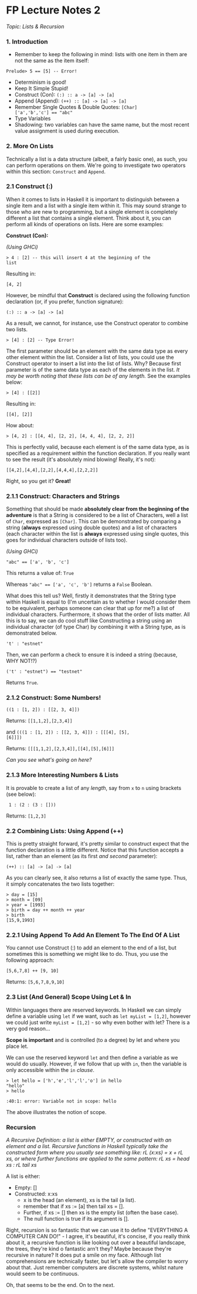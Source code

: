 # FP Lecture Notes 2

*Topic: Lists & Recursion*

### 1. Introduction

* Remember to keep the following in mind: lists with one item in them are not the same as the item itself:

<pre><code>Prelude> 5 == [5] -- Error!</code></pre>

* Determinism is good!
* Keep It Simple Stupid!
* Construct (Con): <code>(:) :: a -> [a] -> [a]</code>
* Append (Append): <code>(++) :: [a] -> [a] -> [a]</code>
* Remember Single Quotes & Double Quotes: <code>[Char] ['a','b','c'] == "abc"</code>
* Type Variables 
* Shadowing: two variables can have the same name, but the most recent value assignment is used during execution.

### 2. More On Lists

Technically a list is a data structure (albeit, a fairly basic one), as such, you can perform operations on them. We're going to investigate two operators within this section: ```Construct``` and ```Append```.

### 2.1 Construct (:)

When it comes to lists in Haskell it is important to distinguish between a single item and a list with a single item within it. This may sound strange to those who are new to programming, but a single element is completely different a list that contains a single element. Think about it, you can perform all kinds of operations on lists. Here are some examples:

**Construct (Con):**

*(Using GHCi)*

<code>> 4 : [2] -- this will insert 4 at the beginning of the list</code>

Resulting in:

<code>[4, 2]</code>

However, be mindful that **Construct** is declared using the following function declaration (or, if you prefer, function signature):

<code>(:) :: a -> [a] -> [a]</code>

As a result, we cannot, for instance, use the Construct operator to combine two lists.

<code>> [4] : [2] -- Type Error!</code>

The first parameter should be an element with the same data type as every other element within the list. Consider a list of lists, you could use the Construct operator to insert a list into the list of lists. Why? Because first parameter is of the same data type as each of the elements in the list. *It may be worth noting that these lists can be of any length.* See the examples below:

<code>> [4] : [[2]]</code>

Resulting in:

<code>[[4], [2]]</code>

How about:

<code>> [4, 2] : [[4, 4], [2, 2], [4, 4, 4], [2, 2, 2]]</code>

This is perfectly valid, because each element is of the same data type, as is specified as a requirement within the function declaration. If you really want to see the result (it's absolutely mind blowing! Really, it's not):

<code>[[4,2],[4,4],[2,2],[4,4,4],[2,2,2]]</code>

Right, so you get it? **Great!**

### 2.1.1 Construct: Characters and Strings

Something that should be made **absolutely clear from the beginning of the adventure** is that a String is considered to be a list of Characters, well a list of <code>Char</code>, expressed as <code>[Char]</code>. This can be demonstrated by comparing a string (**always** expressed using double quotes) and a list of characters (each character within the list is **always** expressed using single quotes, this goes for individual characters outside of lists too).

*(Using GHCi)*

<code>"abc" == ['a', 'b', 'c']</code>

This returns a value of: <code>True</code>

Whereas <code>"abc" == ['a', 'c', 'b']</code> returns a <code>False</code> Boolean.

What does this tell us? Well, firstly it demonstrates that the String type within Haskell is equal to (I'm uncertain as to whether I would consider them to be equivalent, perhaps someone can clear that up for me?) a list of individual characters. Furthermore, it shows that the order of lists matter. All this is to say, we can do cool stuff like Constructing a string using an individual character (of type Char) by combining it with a String type, as is demonstrated below.

<code>'t' : "estnet"</code>

Then, we can perform a check to ensure it is indeed a string (because, WHY NOT!?)

<code>('t' : "estnet") == "testnet"</code>

Returns <code>True</code>.

### 2.1.2 Construct: Some Numbers!

<code>((1 : [1, 2]) : [[2, 3, 4]])</code>

Returns: <code>[[1,1,2],[2,3,4]]</code>

and <code>(((1 : [1, 2]) : [[2, 3, 4]]) : [[[4], [5], [6]]])</code>

Returns: <code>[[[1,1,2],[2,3,4]],[[4],[5],[6]]]</code>

*Can you see what's going on here?*

### 2.1.3 More Interesting Numbers & Lists

It is provable to create a list of any *length*, say from <code>x</code> to <code>n</code> using brackets (see below):

<code> 1 : (2 : (3 : []))</code>

Returns: <code>[1,2,3]</code>

### 2.2 Combining Lists: Using Append (++)

This is pretty straight forward, it's pretty similar to construct expect that the function declaration is a little different. Notice that this function accepts a list, rather than an element (as its first *and second* parameter):

<code>(++) :: [a] -> [a] -> [a]</code>

As you can clearly see, it also returns a list of exactly the same type. Thus, it simply concatenates the two lists together:

<pre><code>> day = [15]
> month = [09]
> year = [1993]
> birth = day ++ month ++ year
> birth
[15,9,1993]
</code></pre>

### 2.2.1 Using Append To Add An Element To The End Of A List

You cannot use Construct (:) to add an element to the end of a list, but sometimes this is something we might like to do. Thus, you use the following approach:

<code>[5,6,7,8] ++ [9, 10]</code>

Returns: <code>[5,6,7,8,9,10]</code>

### 2.3 List (And General) Scope Using Let & In

Within languages there are reserved keywords. In Haskell we can simply define a variable using <code>let</code> if we want, such as <code>let myList = [1,2]</code>, however we could just write <code>myList = [1,2]</code> - so why even bother with let? There is a very god reason...

**Scope is important** and is controlled (to a degree) by let and where you place let.

We can use the reserved keyword <code>let</code> and then define a variable as we would do usually. However, if we follow that up with <code>in</code>, then the variable is only accessible within the <code>in</code> *clause*.

<pre><code>> let hello = ['h','e','l','l','o'] in hello
"hello"
> hello

<interactive>:40:1: error: Variable not in scope: hello
</code></pre>

The above illustrates the notion of scope.

### Recursion 

*A Recursive Definition: a list is either EMPTY, or constructed with an element and a list. Recursive functions in Haskell typically take the constructed form where you usually see something like: rL (x:xs) = x + rL xs, or where further functions are applied to the same pattern: rL xs = head xs : rL tail xs*

A list is either:

* Empty: []
* Constructed: x:xs
	* x is the head (an element), xs is the tail (a list).
	* remember that if xs := [a] then tail xs = [].
	* Further, if xs := [] then xs is the empty list (often the base case).
	* The null function is true if its argument is [].

Right, recursion is so fantastic that we can use it to define "EVERYTHING A COMPUTER CAN DO!" - I agree, it's beautiful, it's concise, if you really think about it, a recursive function is like looking out over a beautiful landscape, the trees, they're kind o fantastic arn't they? Maybe because they're recursive in nature? It does put a smile on my face. Although list comprehensions are technically faster, but let's allow the compiler to worry about that. Just remember computers are discrete systems, whilst nature would seem to be continuous.

Oh, that seems to be the end. On to the next.
